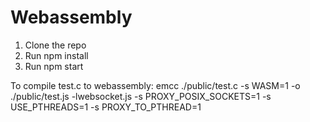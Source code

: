 # Webassembly

1) Clone the repo
2) Run npm install
3) Run npm start

To compile test.c to webassembly:
emcc ./public/test.c -s WASM=1 -o ./public/test.js -lwebsocket.js -s PROXY_POSIX_SOCKETS=1 -s USE_PTHREADS=1 -s PROXY_TO_PTHREAD=1
